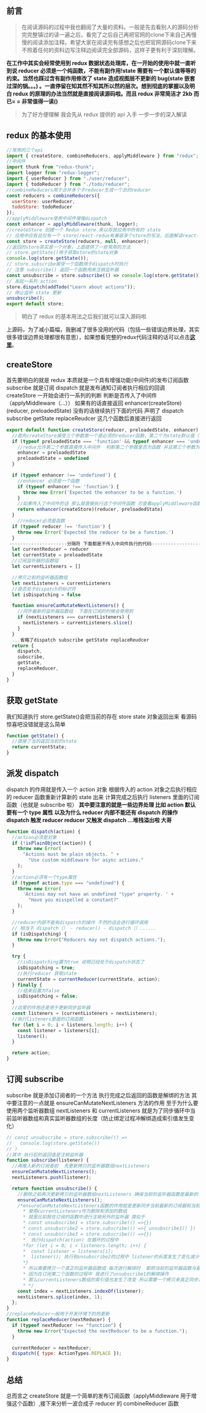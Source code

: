 ## 前言

>在阅读源码的过程中我也翻阅了大量的资料。一般是先去看别人的源码分析完完整镇过的读一遍之后，看完了之后自己再把官网的clone下来自己再慢慢的阅读添加注释。希望大家在阅读完有感想之后也把官网源码clone下来不照着任何的资料边写注释边阅读完全部源码，这样子更有利于深刻理解。

**在工作中其实会经常使用到 redux 数据状态处理库，在一开始的使用中就一直听到说 reducer 必须是一个纯函数，不能有副作用!state 需要有一个默认值等等的约束。当然也踩过含有副作用修改了 state 造成视图层不更新的 bug(state 嵌套过深的锅。。。) 。一直停留在知其然不知其所以然的层次。想到彻底的掌握以及明白 redux 的原理的办法当然就是直接阅读源码啦。而且 redux 非常简洁才 2kb 而已= = 非常值得一读()**

> 为了好方便理解 我会先从 redux 提供的 api 入手 一步一步的深入解读

## redux 的基本使用

```javascript
//常用的三个api
import { createStore, combineReducers, applyMiddleware } from "redux";
//中间件
import thunk from "redux-thunk";
import logger from "redux-logger";
import { userReducer } from "./user/reducer";
import { todoReducer } from "./todo/reducer";
//combineReducers用于合并多个子reducer生成一个总的reducer
const reducers = combineReducers({
  userStore: userReducer,
  todoStore: todoReducer
});
//applyMiddleware使用中间件增强dispatch
const enhancer = applyMiddleware(thunk, logger);
//createStore 创建一个 Redux store 来以存放应用中所有的 state
// 应用中应有且仅有一个 store(react-redux有兼容多个store的写法，后面解读react-redux再说啦)
const store = createStore(reducers, null, enhancer);
//返回的store其实是一个对象，上面提供了一些常用的方法
// store.getState()用于获取store的state对象
console.log(store.getState());
// store.subscribe接受一个函数用于dispatch时执行
// 注意 subscribe() 返回一个函数用来注销监听器
const unsubscribe = store.subscribe(() => console.log(store.getState()));
// 发起一系列 action
store.dispatch(addTodo("Learn about actions"));
// 停止监听 state 更新
unsubscribe();
export default store;
```

> 明白了 redux 的基本用法之后我们就可以深入源码啦

上源码，为了减小篇幅，我删减了很多没用的代码（包括一些错误边界处理，其实很多错误边界处理都很有意思），如果想看完整的redux代码注释的话可以点击[**这里**](https://github.com/carrot-wu/Learn-Redux-Ecosystem "Markdown")。

## createStore

首先要明白的就是 redux 本质就是一个具有增强功能(中间件)的发布订阅函数 subscribe 就是订阅 dispatch 就是发布通知订阅者执行相应的回调</br>
createStore 一开始会进行一系列的判断 判断是否传入了中间件（applyMiddleware（...）） 如果有的话直接返回 enhancer(createStore)(reducer, preloadedState) 没有的话继续执行下面的代码 声明了 dispatch subscribe getState replaceReudcer 这几个函数后直接进行返回

```javascript
export default function createStore(reducer, preloadedState, enhancer) {
  //首先createStore接受三个参数第一个是必须的reducer函数，第二个为state默认值（可传） 第三个enhancer为增强的中间件（可传，redux如此牛逼的原因）
  if (typeof preloadedState === 'function' && typeof enhancer === 'undefined') {
    //redux允许第二个参数直接传入中间件  判断第二个参数是否为函数 并且第三个参数为undefined（证明用户省略了state默认值，传入了第二个参数是中间件）
    enhancer = preloadedState
    preloadedState = undefined
  }

  if (typeof enhancer !== 'undefined') {
    //enhancer 必须是一个函数
    if (typeof enhancer !== 'function') {
      throw new Error('Expected the enhancer to be a function.')
    }
    //如果传入了中间件的话 那么就直接执行这个中间件函数 可查看applyMiddleware函数（为了方便理解我们先不看有中间件传入的createStore方法 跳过这里）
    return enhancer(createStore)(reducer, preloadedState)
  }
    //reducer必须是函数
  if (typeof reducer !== 'function') {
    throw new Error('Expected the reducer to be a function.')
  }
 ---------------------分隔符 下面都是不传入中间件执行的代码------------------------------------------
  let currentReducer = reducer
  let currentState = preloadedState
  //订阅监听器的函数组
  let currentListeners = []

  //拷贝之前的监听器函数组
  let nextListeners = currentListeners
  //是否处于dispatch的标识符
  let isDispatching = false

  function ensureCanMutateNextListeners() {
    //同步最新的监听器函数组  下面在订阅的时候会使用到
    if (nextListeners === currentListeners) {
      nextListeners = currentListeners.slice()
    }
  }
  ...省略了dispatch subscribe getState replaceReudcer
  return {
    dispatch,
    subscribe,
    getState,
    replaceReducer,
  }
}
```

## 获取 getState

我们知道执行 store.getState()会把当前的存在 store state 对象返回出来 看源码 惊喜吧没错就是这么简单

```javascript
function getState() {
  //直接了当的返回当前的state
  return currentState;
}
```

## 派发 dispatch

dispatch 的作用就是传入一个 action 对象 根据传入的 action 对象之后执行相应的 reducer 函数重新计算新的 state 出来 计算完成之后执行 listeners 里面的订阅函数（也就是 subscribe 啦）
**其中要注意的就是一些边界处理 比如 action 默认要有一个 type 属性 以及为什么 reducer 内部不能还有 dispatch 的操作 dispatch 触发 reducer reducer 又触发 dispatch ...堆栈溢出啦 大哥**

```javascript
function dispatch(action) {
  //action必须是对象
  if (!isPlainObject(action)) {
    throw new Error(
      "Actions must be plain objects. " +
        "Use custom middleware for async actions."
    );
  }
  //action必须有一个type属性
  if (typeof action.type === "undefined") {
    throw new Error(
      'Actions may not have an undefined "type" property. ' +
        "Have you misspelled a constant?"
    );
  }

  //reducer内部不能有dispatch的操作 不然的话会进行循环调用
  // 相当于 dispatch（） - reducer() - dispatch（）......
  if (isDispatching) {
    throw new Error("Reducers may not dispatch actions.");
  }

  try {
    //isDispatching置为true 说明已经处于dispatch状态了
    isDispatching = true;
    //执行reducer 获取state
    currentState = currentReducer(currentState, action);
  } finally {
    //结束后置为false
    isDispatching = false;
  }
  //这里的作用还是用于更新同步监听器
  const listeners = (currentListeners = nextListeners);
  //执行listeners里面的订阅函数
  for (let i = 0; i < listeners.length; i++) {
    const listener = listeners[i];
    listener();
  }

  return action;
}
```

## 订阅 subscribe

subscribe 就是添加订阅者的一个方法 执行完成之后返回的函数是解绑的方法 其中要注意的一点就是 ensureCanMutateNextListeners 方法的作用 至于为什么要使用两个监听器数组 nextListeners 和 currentListeners 就是为了同步循环中当前监听器数组和真实监听器数组的长度（防止绑定过程冲解绑造成索引值发生变化）

```javascript
// const unsubscribe = store.subscribe(() =>
//   console.log(store.getState())
// )
//其中 执行后的返回值是注销监听器
function subscribe(listener) {
  //再推入新的订阅者前  先更新拷贝的监听器数组nextListeners
  ensureCanMutateNextListeners();
  nextListeners.push(listener);

  return function unsubscribe() {
    //删除之前再次更新拷贝的监听器数组nextListeners 确保当前的监听器函数是最新的
    ensureCanMutateNextListeners();
    /*ensureCanMutateNextListeners函数的作用就是更新同步当前最新的订阅器和当前的订阅器
      * 使用currentListeners作为删除和添加的数组
      * 就是比如我在订阅的函数中进行注销另外的监听器 类似于
      * const unsubscribe1 = store.subscribe(() =>{})
      * const unsubscribe2 = store.subscribe(() =>{ unsubscribe1() })
      * const unsubscribe3 = store.subscribe(() =>{})
      *  执行dispatch(action) 在循环的过程中
      *for (let i = 0; i < listeners.length; i++) {
      *  const listener = listeners[i];
      *  listener(); 执行到unsubscribe2的过程中 listener的长度发生了变化减少了1 那么就会造成跳过下一个订阅
      *}
      * 所以需要拷贝一个真正的监听器函数组 每次进行解绑时  都把当前的监听器函数与最新的监听器函数进行同步
      * 因为在订阅第二个函数的过程中 我进行了unsubscribe1的解绑操作
      * 那么currentListeners数组的索引值也发生了改变 所以需要一个拷贝来真正同步真正的订阅器数组
      * */
    const index = nextListeners.indexOf(listener);
    nextListeners.splice(index, 1);
  };
}
//replaceReducer一般用于开发环境下的热更新
function replaceReducer(nextReducer) {
  if (typeof nextReducer !== "function") {
    throw new Error("Expected the nextReducer to be a function.");
  }

  currentReducer = nextReducer;
  dispatch({ type: ActionTypes.REPLACE });
}
```

## 总结
总而言之 createStore 就是一个简单的发布订阅函数（applyMiddleware 用于增强这个函数）,接下来分析一波合成子 reducer 的 combineReducer 函数
